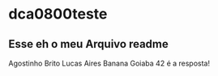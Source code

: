 # dca0800teste

Esse eh o meu Arquivo readme
--------------------------

Agostinho Brito
Lucas Aires
Banana
Goiaba
42 é a resposta!
